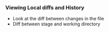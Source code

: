 ### Viewing Local diffs and History

- Look at the diff between changes in the file
- Diff between stage and working directory
